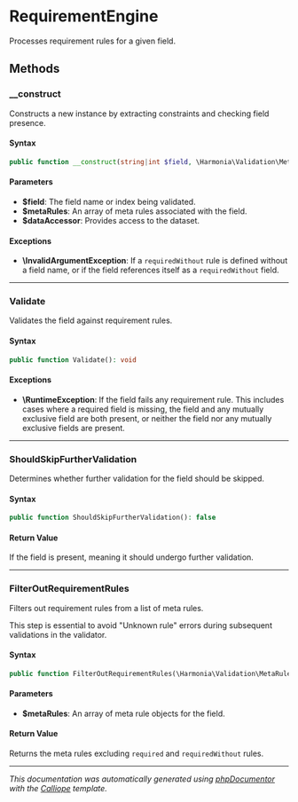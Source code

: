 # RequirementEngine

Processes requirement rules for a given field.

## Methods

### __construct

Constructs a new instance by extracting constraints and checking field
presence.

#### Syntax

```php
public function __construct(string|int $field, \Harmonia\Validation\MetaRules\IMetaRule[] $metaRules, \Harmonia\Validation\DataAccessor $dataAccessor)
```

#### Parameters

- **$field**: The field name or index being validated.
- **$metaRules**: An array of meta rules associated with the field.
- **$dataAccessor**: Provides access to the dataset.

#### Exceptions

- **\InvalidArgumentException**: If a `requiredWithout` rule is defined without a field name, or if the field references itself as a `requiredWithout` field.

---

### Validate

Validates the field against requirement rules.

#### Syntax

```php
public function Validate(): void
```

#### Exceptions

- **\RuntimeException**: If the field fails any requirement rule. This includes cases where a required field is missing, the field and any mutually exclusive field are both present, or neither the field nor any mutually exclusive fields are present.

---

### ShouldSkipFurtherValidation

Determines whether further validation for the field should be skipped.

#### Syntax

```php
public function ShouldSkipFurtherValidation(): false
```

#### Return Value

If the field is present, meaning it should undergo further validation.

---

### FilterOutRequirementRules

Filters out requirement rules from a list of meta rules.

This step is essential to avoid "Unknown rule" errors during subsequent
validations in the validator.

#### Syntax

```php
public function FilterOutRequirementRules(\Harmonia\Validation\MetaRules\IMetaRule[] $metaRules): \Harmonia\Validation\MetaRules\IMetaRule[]
```

#### Parameters

- **$metaRules**: An array of meta rule objects for the field.

#### Return Value

Returns the meta rules excluding `required` and `requiredWithout` rules.

---

*This documentation was automatically generated using [phpDocumentor](http://www.phpdoc.org/) with the [Calliope](https://github.com/DaphneWebFramework/Calliope) template.*
